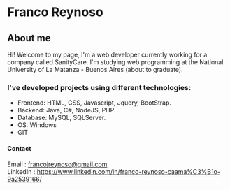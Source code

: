 # Franco Reynoso
## About me
Hi! Welcome to my page, I'm a web developer currently working for a company called SanityCare.
I'm studying web programming at the National University of La Matanza - Buenos Aires (about to graduate).

### I've developed projects using different technologies:
* Frontend: HTML, CSS, Javascript, Jquery, BootStrap.
* Backend: Java, C#, NodeJS, PHP.
* Database: MySQL, SQLServer.
* OS: Windows
* GIT

#### Contact
Email : francojreynoso@gmail.com <br>
LinkedIn : https://www.linkedin.com/in/franco-reynoso-caama%C3%B1o-9a2539166/
